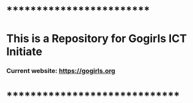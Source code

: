 # ************************
# This is a Repository for Gogirls ICT Initiate
### Current website: https://gogirls.org
# *****************************